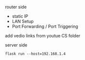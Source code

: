 router side
* static IP
* LAN Setup
* Port Forwarding / Port Triggering

add vedio links from youtue CS folder


server side
```
flask run --host=192.168.1.4
